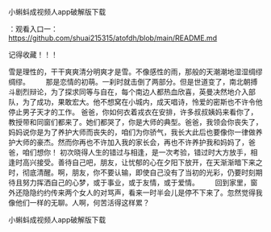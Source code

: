 小蝌蚪成视频人app破解版下载

：观看入口一：https://github.com/shuai215315/atofdh/blob/main/README.md


记得收藏！！！



雪是理性的，干干爽爽清分明爽才是雪。不像感性的雨，那般的天潮潮地湿湿绸缪绸缪。
　　那是恋情的初萌。一刹时就击倒了两部分。但是世道变了，南北朝搏斗剧烈辩论，为了探求同等与自在，每个南边人都热血欣喜，英曼决然地介入部队，为了成功，果敢宏大。他不想窝在小城内，成天唱诗，怜爱的密斯也不许令他停止男子天才的工作。
爸爸，你如何衣着戎衣在安排，许多叔叔姨妈来看你了，教授带和同窗们都来了。她们都哭了，你是大师的典型。爸爸，我领会你丧失了，妈妈说你是为了养护大师而丧失的，咱们为你骄气，我长大此后也要像你一律做养护大师的豪杰。然而你再也不许加入我的家长会，再也不许养护我和妈妈了，爸爸，咱们想你！
初次晓得人生的错过与相逢，是一次考验，错过时大方放手，相逢时高兴接受。善待自己吧，朋友，让忧郁的心在夕阳下放开，在天渐渐暗下来之时，彻底清醒。啊，朋友，你不要认输，即使自己没有了当初的光彩，仍要时刻期待且努力挥洒自己的心梦，或于事业，或于友情，或于爱情。
　　回到家里，窗外还隐隐约约传来两个女人的对骂声，看来一时半会儿是停不下来了。忽然觉得我像他们一样的无聊。人啊，何苦活得这样累？







小蝌蚪成视频人app破解版下载
